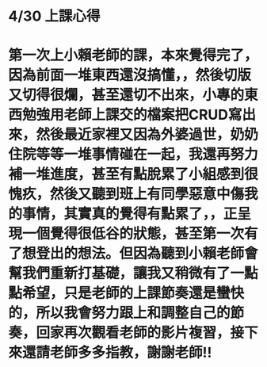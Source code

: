 # 4/30 上課心得
# 第一次上小賴老師的課，本來覺得完了，因為前面一堆東西還沒搞懂，，然後切版又切得很爛，甚至還切不出來，小專的東西勉強用老師上課交的檔案把CRUD寫出來，然後最近家裡又因為外婆過世，奶奶住院等等一堆事情碰在一起，我還再努力補一堆進度，甚至有點脫累了小組感到很愧疚，然後又聽到班上有同學惡意中傷我的事情，其實真的覺得有點累了，，正呈現一個覺得很低谷的狀態，甚至第一次有了想登出的想法。但因為聽到小賴老師會幫我們重新打基礎，讓我又稍微有了一點點希望，只是老師的上課節奏還是蠻快的，所以我會努力跟上和調整自己的節奏，回家再次觀看老師的影片複習，接下來還請老師多多指教，謝謝老師!!